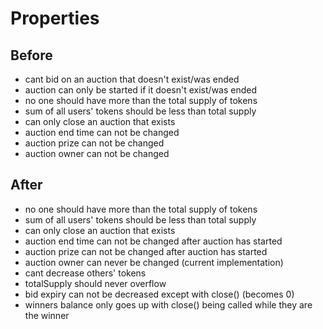 # Properties

## Before

* cant bid on an auction that doesn't exist/was ended
* auction can only be started if it doesn't exist/was ended
* no one should have more than the total supply of tokens
* sum of all users' tokens should be less than total supply
* can only close an auction that exists
* auction end time can not be changed
* auction prize can not be changed
* auction owner can not be changed

## After

* no one should have more than the total supply of tokens
* sum of all users' tokens should be less than total supply
* can only close an auction that exists
* auction end time can not be changed after auction has started
* auction prize can not be changed after auction has started
* auction owner can never be changed (current implementation)
* cant decrease others' tokens
* totalSupply should never overflow
* bid expiry can not be decreased except with close() (becomes 0)
* winners balance only goes up with close() being called while they are the winner

